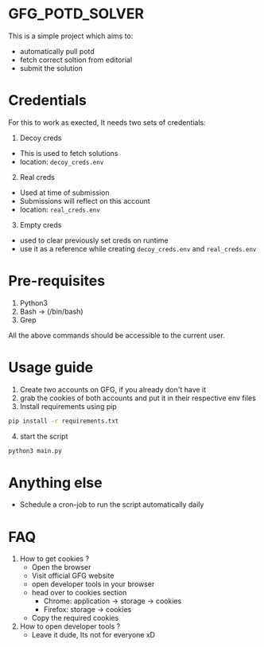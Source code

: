 # GFG_POTD_SOLVER
This is a simple project which aims to:
- automatically pull potd
- fetch correct soltion from editorial
- submit the solution

# Credentials
For this to work as exected, It needs two sets of credentials:
1. Decoy creds
  - This is used to fetch solutions
  - location:  `decoy_creds.env`
2. Real creds
  - Used at time of submission
  - Submissions will reflect on this account
  - location: `real_creds.env`
3. Empty creds
  - used to clear previously set creds on runtime
  - use it as a reference while creating `decoy_creds.env` and `real_creds.env`

# Pre-requisites
1. Python3
2. Bash -> (/bin/bash)
3. Grep

All the above commands should be accessible to the current user.

# Usage guide
1. Create two accounts on GFG, if you already don't have it
2. grab the cookies of both accounts and put it in their respective env files
3. Install requirements using pip
```sh
pip install -r requirements.txt
```
4. start the script
```sh
python3 main.py
```

# Anything else
- Schedule a cron-job to run the script automatically daily

# FAQ
1. How to get cookies ?
   - Open the browser
   - Visit official GFG website
   - open developer tools in your browser
   - head over to cookies section
     - Chrome: application -> storage -> cookies
     - Firefox: storage -> cookies
   - Copy the required cookies
2. How to open developer tools ?
   - Leave it dude, Its not for everyone xD
